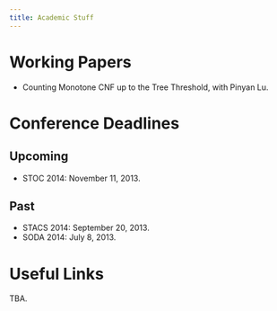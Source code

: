 ```yaml
---
title: Academic Stuff
---
```


Working Papers
=========================
* Counting Monotone CNF up to the Tree Threshold, with Pinyan Lu.


Conference Deadlines
==========================
Upcoming
-------------------
* STOC 2014: November 11, 2013.

Past
-------------------
* STACS 2014: September 20, 2013.
* SODA 2014: July 8, 2013.

Useful Links
==================
TBA.
